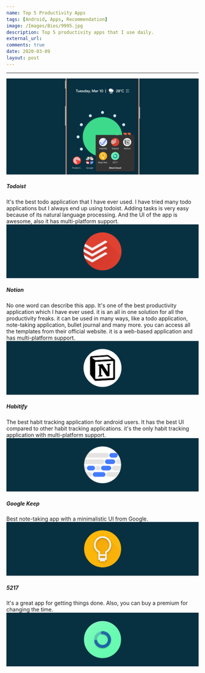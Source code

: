```yaml
---
name: Top 5 Productivity Apps
tags: [Android, Apps, Recommendation]
image: /Images/Bies/9995.jpg
description: Top 5 productivity apps that I use daily.
external_url:
comments: true
date: 2020-03-09
layout: post
---
```


---
![alt text](/Images/Bies/9995.jpg "1")

##### **Todoist**
It's the best todo application that I have ever used. I have tried many todo applications but I always end up using todoist. Adding tasks is very easy because of its natural language processing. And the UI of the app is awesome, also it has multi-platform support.
![alt text](/Images/Bies/9995-1.jpg "6")

##### **Notion**
No one word can describe this app. It's one of the best productivity application which I have ever used. it is an all in one solution for all the productivity freaks. it can be used in many ways, like a todo application, note-taking application, bullet journal and many more. you can access all the templates from their official website. it is a web-based application and has multi-platform support.
![alt text](/Images/Bies/9995-2.jpg "2")

##### **Habitify**
The best habit tracking application for android users. It has the best UI compared to other habit tracking applications. it's the only habit tracking application with multi-platform support.
![alt text](/Images/Bies/9995-5.jpg "3")

##### **Google Keep**
Best note-taking app with a minimalistic UI from Google.
![alt text](/Images/Bies/9995-4.jpg "4")

##### **5217**
It's a great app for getting things done. Also, you can buy a premium for changing the time.
![alt text](/Images/Bies/9995-3.jpg "5")